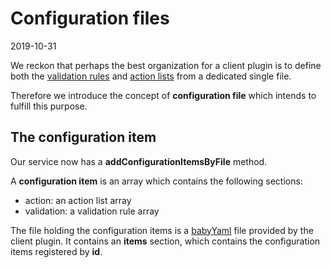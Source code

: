 Configuration files
====================
2019-10-31


We reckon that perhaps the best organization for a client plugin is to define both
the [validation rules](https://github.com/lingtalfi/Light_AjaxFileUploadManager/blob/master/doc/pages/validation-rules.md) 
and [action lists](https://github.com/lingtalfi/Light_AjaxFileUploadManager/blob/master/doc/pages/action-list.md) 
from a dedicated single file.


Therefore we introduce the concept of **configuration file** which intends to fulfill this purpose.



The configuration item
-------------

Our service now has a **addConfigurationItemsByFile** method.



A **configuration item** is an array which contains the following sections:

- action: an action list array
- validation: a validation rule array

The file holding the configuration items is a [babyYaml](https://github.com/lingtalfi/BabyYaml) file provided by the client plugin.
It contains an **items** section, which contains the configuration items registered by **id**.



